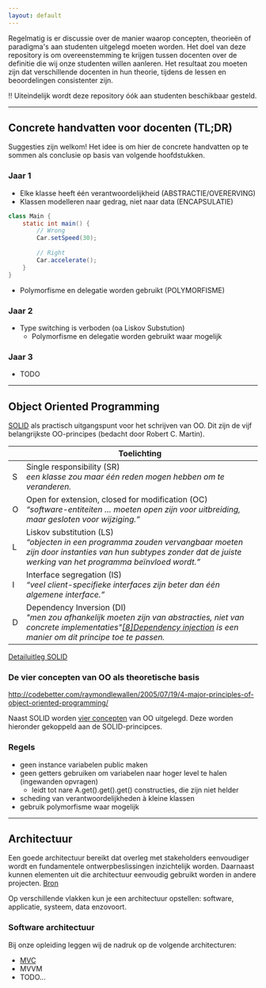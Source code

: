 ```yaml
---
layout: default
---
```

Regelmatig is er discussie over de manier waarop concepten, theorieën of paradigma's aan studenten uitgelegd moeten worden. Het doel van deze repository is om overeenstemming te krijgen tussen docenten over de definitie die wij onze studenten willen aanleren. Het resultaat zou moeten zijn dat verschillende docenten in hun theorie, tijdens de lessen en beoordelingen consistenter zijn. 

!! Uiteindelijk wordt deze repository óók aan studenten beschikbaar gesteld.

---

## Concrete handvatten voor docenten (TL;DR)

Suggesties zijn welkom! Het idee is om hier de concrete handvatten op te sommen als conclusie op basis van volgende hoofdstukken.

### Jaar 1
- Elke klasse heeft één verantwoordelijkheid (ABSTRACTIE/OVERERVING)
- Klassen modelleren naar gedrag, niet naar data (ENCAPSULATIE)
```Java
class Main {
    static int main() {
        // Wrong
        Car.setSpeed(30);
        
        // Right
        Car.accelerate();
    }
}
```
- Polymorfisme en delegatie worden gebruikt (POLYMORFISME)

### Jaar 2
- Type switching is verboden (oa Liskov Substution)
  - Polymorfisme en delegatie worden gebruikt waar mogelijk

### Jaar 3
- TODO

---

## Object Oriented Programming

[SOLID](https://nl.wikipedia.org/wiki/SOLID) als practisch uitgangspunt voor het schrijven van OO. Dit zijn de vijf belangrijkste OO-principes (bedacht door Robert C. Martin).

|   | Toelichting
|---|-------------------------------------------------------------------------------------------------------------------------------------------------------------------------
| S | Single responsibility (SR)<br>_een klasse zou maar één reden mogen hebben om te veranderen._
| O | Open for extension, closed for modification (OC)<br>_“software-entiteiten … moeten open zijn voor uitbreiding, maar gesloten voor wijziging.”_
| L | Liskov substitution (LS)<br>_“objecten in een programma zouden vervangbaar moeten zijn door instanties van hun subtypes zonder dat de juiste werking van het programma beïnvloed wordt.”_
| I | Interface segregation (IS)<br>_“veel client-specifieke interfaces zijn beter dan één algemene interface.”_
| D | Dependency Inversion (DI)<br>_"men zou afhankelijk moeten zijn van abstracties, niet van concrete implementaties"[[8]](https://nl.wikipedia.org/wiki/SOLID#cite_note-martin-design-principles-8)[Dependency injection](https://nl.wikipedia.org/wiki/Dependency_injection) is een manier om dit principe toe te passen._

[Detailuitleg SOLID](OO/SOLID.html)

### De vier concepten van OO als theoretische basis
http://codebetter.com/raymondlewallen/2005/07/19/4-major-principles-of-object-oriented-programming/

Naast SOLID worden [vier concepten](OO/Concepten.html) van OO uitgelegd. Deze worden hieronder gekoppeld aan de SOLID-principces.

### Regels
- geen instance variabelen public maken
- geen getters gebruiken om variabelen naar hoger level te halen (ingewanden opvragen)
    - leidt tot nare A.get().get().get() constructies, die zijn niet helder
- scheding van verantwoordelijkheden à kleine klassen
- gebruik polymorfisme waar mogelijk

---

## Architectuur
Een goede architectuur bereikt dat overleg met stakeholders eenvoudiger wordt en fundamentele ontwerpbeslissingen inzichtelijk worden. Daarnaast kunnen elementen uit die architectuur eenvoudig gebruikt worden in andere projecten. [Bron](https://nl.wikipedia.org/wiki/Software-architectuur)

Op verschillende vlakken kun je een architectuur opstellen: software, applicatie, systeem, data enzovoort.

### Software architectuur
Bij onze opleiding leggen wij de nadruk op de volgende architecturen:

- [MVC](Architectuur/Software/MVC)
- MVVM
- TODO...
